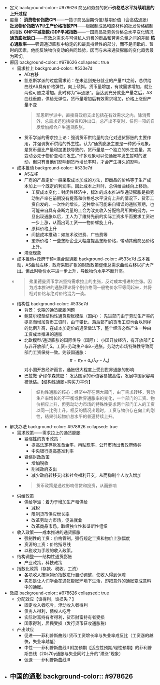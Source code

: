 - 定义
  background-color:: #978626
  商品和劳务的货币**价格总水平持续明显的上升过程**
- 度量：
  **消费物价指数CPI**——一揽子商品当期价值/基期价值（会高估通胀）
  **批发物价指数WPI/生产价格指数PPI**——根据制成品和原材料的批发价格编制的指数
  **GNP平减指数/GDP平减指数**——一国商品及劳务价格总水平变化情况
  **通货膨胀缺口**——有效总需求与可供私人消费的商品和劳务总量之间的差额
  **核心通胀率**——强调通货膨胀中稳定的和最具持续性的部分，而不是间歇的、暂时的因素，他能反映物价变动的共同趋势，因而与未来通货膨胀的变化趋势最为密切。
- 原因
  background-color:: #978626
  collapsed:: true
	- 需求拉上
	  background-color:: #533e7d
		- AD右移
		- 凯恩斯学派的过度需求论：在未达到充分就业的产量Y1之前，总供给曲线AS具有价格弹性，向上倾斜。货币量增加，有效需求增加，就业两也可随之增加。此时称为“半通胀”。当达到充分就业产量之后，AS曲线垂直，供给无弹性，货币量增加后有效需求增加，价格上涨但产量不变
		  > 凯恩斯学派中，直接将政府支出包括在有效需求之内。除消费外，总需求还包括投资和净出口。总产出不变时，任何一项的自发增加都会产生通货膨胀。
		- 货币学派的需求拉上论：强调货币供给量的变化对通货膨胀的主要作用，并强调货币供给的外生性。认为“通货膨胀主要是一种货币现象，是货币量比产量增加更快导致的。货币量是一个独立的外生变量，其变动必先于物价变动而发生。”许多现象可以使通胀率发生暂时的波动，但只有当他们影响到货币增长率时，才会产生持久的影响。
	- 成本推动
	  background-color:: #533e7d
		- AS左移
		- 厂商的产品定价一般采取成本加成的方法，即商品的价格等于生产成本加上一个既定的利润率。因此成本上升时，总供给曲线向上移动。
		  * 工资成本变化：封闭性经济中，标准的成本推进型通货膨胀是指劳动生产率在前期没有提高和价格总水平没有上升的情况下，货币工资自发的、一次性的增长。这种增长可能来自错误的通胀预期，也可能来自具有垄断力量的工会为改变收入分配格局所做的努力。一旦出现通胀以后，工人为了维持先前的实际工资水平而要求工资进一步上涨，从而出现工资——物价螺旋上升。
		  * 原料价格上升
		  * 间接成本推动：如技术改进费、广告费等
		  * 垄断价格：一些垄断企业大幅度提高垄断价格，带动其他商品价格上升。
		- 滞涨现象
	- 成本推动+政府干预=混合型通胀
	  background-color:: #533e7d
	  成本推动，AS曲线左移，政府采取扩张的财政政策促使总需求曲线右移以扩大产出。但此时物价水平进一步上升，导致物价水平不断升高。
	- > 弗里德曼货币学派坚持需求拉上的主张，反对成本推进的主张。因为成本推进的通胀理论将个别价格同一般物价水平等同起来，并将相对价格与绝对价格混为一谈。
	- 结构性
	  background-color:: #533e7d
		- 背景：长期的通货膨胀问题
		- 鲍莫尔模型结构性通货膨胀模型（国内）：
		  先进部门由于劳动生产率的提高而增加货币工资时，由于攀比，落后部门的货币工资也会以同样的比例升高，在成本加定价的通常做法下，整个经济必然产生一种由工资成本推进的通胀
		- 北欧模型/通货膨胀的国际传导（国际）：
		  小国开放经济，有开放部门E与非开放部门S。工资=劳动生产率λ+通胀。劳动力市场特殊性导致两部门工资保持一致。则该国通胀：$$\pi=\pi_E+a_s(\lambda_E-\lambda_s)$$
		  对小国开放经济而言，通胀很大程度上受到世界通胀的影响
		- 巴拉撒-萨缪尔森效应：
		  发达国家的币值容易被高估，发展中国家容易被低估。【结构性通胀+购买力平价】
		- > 结构性通胀的核心：经济中存在两大部门，由于需求转移，劳动生产率增长的不平衡或世界通胀率的变化，一个部门的工资、物价相应上升，但劳动动力市场的特殊性要求两个部门工人的工资以同一比例上升。相反的情况出现时，工资与物价存在向上的刚性，结果引起物价总水平的普遍持续上升。
- 解决办法
  background-color:: #978626
  collapsed:: true
	- 需求政策——需求拉上的通货膨胀
		- 紧缩性的货币政策：
		  * 提高法定存款准备金率，再贴现率，公开市场出售政府债券
		  * 中央银行提高基准利率
		- 紧缩财政政策
		  * 增加税收
		  * 削减政府支出
		  * 减少政府转移支出和社会福利开支，从而抑制个人收入增加
		- > 货币政策是通过影响信贷和投资，从而影响
	- 供给政策
		- 供给学派：着力于增加生产和供给
		  * 减税
		  * 限制货币供应增长率
		  * 改革劳动力市场，促进就业
		  * 改革商品市场，取缔独立性和垄断性组织
	- 收入政策——成本推进的通货膨胀
		- 强制性的工资：价格管制，强行规定工资和物价上涨幅度
		- 资源的工资：价格指导线
		- 以税收为手段的收入政策。
	- 结构调整——结构性通货膨胀
	  * 产业政策，科技政策
	- 指数化政策（存款、税收、工资）
	  * 各项收入按照物价指数进行自动调整，使收入得到保障
	  * 实质是让人们学会在通货膨胀环境下生活，即把意外的通胀变成意料中的通胀。
- 效应
  background-color:: #978626
  collapsed:: true
	- 分配效应【谁得利，谁损失？】
		- 固定收入者吃亏，浮动收入者得利
		- 债务人得利，债权人吃亏
		- 实际财富持有者得利，货币财富持有者受损
		- 国家得利，居民受损（发行货币征收通胀税）
	- 产出效应
		- 促进——菲利普斯曲线Ⅰ
		  货币工资增长率与失业率成反比（工资涨的越快，失业率越低）
		- 中性——菲利普斯曲线Ⅱ
		  附加预期【适应性预期/理性预期】的菲利普斯曲线（20s70y通胀与失业同时上升的“滞涨”现象）
		- 促退——菲利普斯曲线Ⅲ
- 中国的通胀
  background-color:: #978626
	-